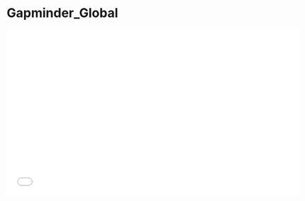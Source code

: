 # Gapminder_Global

<iframe 
  width="660"
  height="375"
  src="./Gapminder Global Indicators 1960 to 2020.html"
  frameborder="0"
  allow="accelerometer; autoplay; encrypted-media; gyroscope; picture-in-picture"
  allowfullscreen>
</iframe>
